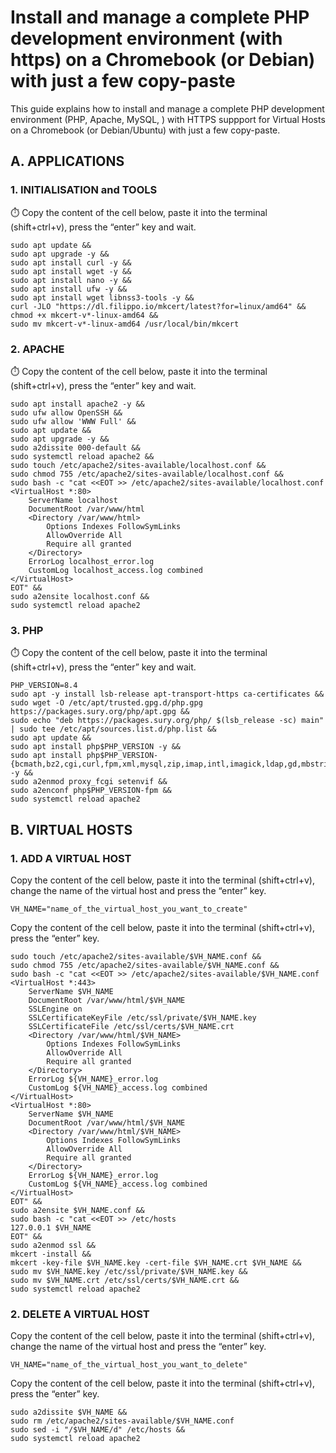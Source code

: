 # Install and manage a complete PHP development environment (with https) on a Chromebook (or Debian) with just a few copy-paste

This guide explains how to install and manage a complete PHP development environment (PHP, Apache, MySQL, ) with HTTPS suppport for Virtual Hosts on a Chromebook (or Debian/Ubuntu) with just a few copy-paste.

## A. APPLICATIONS
### 1. INITIALISATION and TOOLS
⏱️ Copy the content of the cell below, paste it into the terminal (shift+ctrl+v), press the “enter” key and wait.
```shell
sudo apt update &&
sudo apt upgrade -y &&
sudo apt install curl -y &&
sudo apt install wget -y &&
sudo apt install nano -y &&
sudo apt install ufw -y &&
sudo apt install wget libnss3-tools -y &&
curl -JLO "https://dl.filippo.io/mkcert/latest?for=linux/amd64" &&
chmod +x mkcert-v*-linux-amd64 &&
sudo mv mkcert-v*-linux-amd64 /usr/local/bin/mkcert 
```

### 2. APACHE
⏱️ Copy the content of the cell below, paste it into the terminal (shift+ctrl+v), press the “enter” key and wait.
```shell
sudo apt install apache2 -y &&
sudo ufw allow OpenSSH &&
sudo ufw allow 'WWW Full' &&
sudo apt update &&
sudo apt upgrade -y &&
sudo a2dissite 000-default &&
sudo systemctl reload apache2 &&
sudo touch /etc/apache2/sites-available/localhost.conf &&
sudo chmod 755 /etc/apache2/sites-available/localhost.conf &&
sudo bash -c "cat <<EOT >> /etc/apache2/sites-available/localhost.conf
<VirtualHost *:80>
    ServerName localhost
    DocumentRoot /var/www/html
    <Directory /var/www/html>
        Options Indexes FollowSymLinks
        AllowOverride All
        Require all granted
    </Directory>
    ErrorLog localhost_error.log 
    CustomLog localhost_access.log combined 
</VirtualHost>
EOT" &&
sudo a2ensite localhost.conf &&
sudo systemctl reload apache2
```

### 3. PHP
⏱️ Copy the content of the cell below, paste it into the terminal (shift+ctrl+v), press the “enter” key and wait.
```shell
PHP_VERSION=8.4
sudo apt -y install lsb-release apt-transport-https ca-certificates &&
sudo wget -O /etc/apt/trusted.gpg.d/php.gpg https://packages.sury.org/php/apt.gpg &&
sudo echo "deb https://packages.sury.org/php/ $(lsb_release -sc) main" | sudo tee /etc/apt/sources.list.d/php.list &&
sudo apt update &&
sudo apt install php$PHP_VERSION -y &&
sudo apt install php$PHP_VERSION-{bcmath,bz2,cgi,curl,fpm,xml,mysql,zip,imap,intl,imagick,ldap,gd,mbstring,mysql,pgsql,soap,xmlrpc} -y &&
sudo a2enmod proxy_fcgi setenvif &&
sudo a2enconf php$PHP_VERSION-fpm &&
sudo systemctl reload apache2
```

## B. VIRTUAL HOSTS

### 1. ADD A VIRTUAL HOST
Copy the content of the cell below, paste it into the terminal (shift+ctrl+v), change the name of the virtual host  and press the “enter” key.
```shell
VH_NAME="name_of_the_virtual_host_you_want_to_create"
```
Copy the content of the cell below, paste it into the terminal (shift+ctrl+v), press the “enter” key.
```shell
sudo touch /etc/apache2/sites-available/$VH_NAME.conf &&
sudo chmod 755 /etc/apache2/sites-available/$VH_NAME.conf &&
sudo bash -c "cat <<EOT >> /etc/apache2/sites-available/$VH_NAME.conf
<VirtualHost *:443>
    ServerName $VH_NAME
    DocumentRoot /var/www/html/$VH_NAME
    SSLEngine on
    SSLCertificateKeyFile /etc/ssl/private/$VH_NAME.key
    SSLCertificateFile /etc/ssl/certs/$VH_NAME.crt
    <Directory /var/www/html/$VH_NAME>
        Options Indexes FollowSymLinks
        AllowOverride All
        Require all granted
    </Directory>
    ErrorLog ${VH_NAME}_error.log 
    CustomLog ${VH_NAME}_access.log combined  
</VirtualHost>
<VirtualHost *:80>
    ServerName $VH_NAME
    DocumentRoot /var/www/html/$VH_NAME
    <Directory /var/www/html/$VH_NAME>
        Options Indexes FollowSymLinks
        AllowOverride All
        Require all granted
    </Directory>
    ErrorLog ${VH_NAME}_error.log 
    CustomLog ${VH_NAME}_access.log combined  
</VirtualHost>
EOT" &&
sudo a2ensite $VH_NAME.conf &&
sudo bash -c "cat <<EOT >> /etc/hosts
127.0.0.1 $VH_NAME
EOT" &&
sudo a2enmod ssl &&
mkcert -install &&
mkcert -key-file $VH_NAME.key -cert-file $VH_NAME.crt $VH_NAME &&
sudo mv $VH_NAME.key /etc/ssl/private/$VH_NAME.key &&
sudo mv $VH_NAME.crt /etc/ssl/certs/$VH_NAME.crt &&
sudo systemctl reload apache2
```

### 2. DELETE A VIRTUAL HOST
Copy the content of the cell below, paste it into the terminal (shift+ctrl+v), change the name of the virtual host  and press the “enter” key.
```shell
VH_NAME="name_of_the_virtual_host_you_want_to_delete"
```
Copy the content of the cell below, paste it into the terminal (shift+ctrl+v), press the “enter” key.
```shell
sudo a2dissite $VH_NAME &&
sudo rm /etc/apache2/sites-available/$VH_NAME.conf
sudo sed -i "/$VH_NAME/d" /etc/hosts &&
sudo systemctl reload apache2
```

